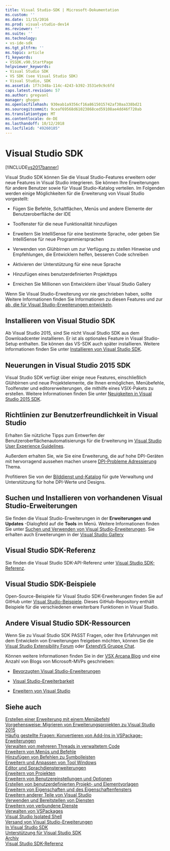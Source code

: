 ```yaml
---
title: Visual Studio-SDK | Microsoft-Dokumentation
ms.custom: ''
ms.date: 11/15/2016
ms.prod: visual-studio-dev14
ms.reviewer: ''
ms.suite: ''
ms.technology:
- vs-ide-sdk
ms.tgt_pltfrm: ''
ms.topic: article
f1_keywords:
- VSSDK.v90.StartPage
helpviewer_keywords:
- Visual Studio SDK
- VS SDK (see Visual Studio SDK)
- Visual Studio, SDK
ms.assetid: 1f7c348a-114c-4243-b392-3531e9c9c6fd
caps.latest.revision: 57
ms.author: gregvanl
manager: ghogen
ms.openlocfilehash: 930eab1a9356cf16a8615015742af30aa338bd21
ms.sourcegitcommit: 9ceaf69568d61023868ced59108ae4dd46f720ab
ms.translationtype: MT
ms.contentlocale: de-DE
ms.lasthandoff: 10/12/2018
ms.locfileid: "49260185"
---
```

# <a name="visual-studio-sdk"></a>Visual Studio SDK
[!INCLUDE[vs2017banner](../includes/vs2017banner.md)]

Visual Studio SDK können Sie die Visual Studio-Features erweitern oder neue Features in Visual Studio integrieren. Sie können Ihre Erweiterungen für andere Benutzer sowie für Visual Studio-Katalog verteilen. Im Folgenden werden einige Möglichkeiten für die Erweiterung von Visual Studio vorgestellt:  
  
-   Fügen Sie Befehle, Schaltflächen, Menüs und andere Elemente der Benutzeroberfläche der IDE  
  
-   Toolfenster für die neue Funktionalität hinzufügen  
  
-   Erweitern Sie IntelliSense für eine bestimmte Sprache, oder geben Sie IntelliSense für neue Programmiersprachen  
  
-   Verwenden von Glühbirnen um zur Verfügung zu stellen Hinweise und Empfehlungen, die Entwicklern helfen, besseren Code schreiben  
  
-   Aktivieren der Unterstützung für eine neue Sprache  
  
-   Hinzufügen eines benutzerdefinierten Projekttyps  
  
-   Erreichen Sie Millionen von Entwicklern über Visual Studio Gallery  
  
 Wenn Sie Visual Studio-Erweiterung vor nie geschrieben haben, sollte Weitere Informationen finden Sie Informationen zu diesen Features und zur [ab, die für Visual Studio-Erweiterungen entwickeln](../extensibility/starting-to-develop-visual-studio-extensions.md).  
  
## <a name="installing-the-visual-studio-sdk"></a>Installieren von Visual Studio SDK  
 Ab Visual Studio 2015, sind Sie nicht Visual Studio SDK aus dem Downloadcenter installieren. Er ist als optionales Feature in Visual Studio-Setup enthalten. Sie können das VS-SDK auch später installieren. Weitere Informationen finden Sie unter [Installieren von Visual Studio SDK](../extensibility/installing-the-visual-studio-sdk.md).  
  
## <a name="whats-new-in-the-visual-studio-2015-sdk"></a>Neuerungen in Visual Studio 2015 SDK  
 Visual Studio SDK verfügt über einige neue Features, einschließlich Glühbirnen und neue Projektelemente, die Ihnen ermöglichen, Menübefehle, Toolfenster und editorerweiterungen, die mithilfe eines VSIX-Pakets zu erstellen. Weitere Informationen finden Sie unter [Neuigkeiten in Visual Studio 2015 SDK](../extensibility/what-s-new-in-the-visual-studio-2015-sdk.md).  
  
## <a name="visual-studio-user-experience-guidelines"></a>Richtlinien zur Benutzerfreundlichkeit in Visual Studio  
 Erhalten Sie nützliche Tipps zum Entwerfen der Benutzeroberflächenautomatisierungs für die Erweiterung im [Visual Studio User Experience Guidelines](../extensibility/ux-guidelines/visual-studio-user-experience-guidelines.md).  
  
 Außerdem erhalten Sie, wie Sie eine Erweiterung, die auf hohe DPI-Geräten mit hervorragend aussehen machen unsere [DPI-Probleme Adressierung](../extensibility/addressing-dpi-issues2.md) Thema.  
  
 Profitieren Sie von der [Bilddienst und-Katalog](../extensibility/image-service-and-catalog.md) für gute Verwaltung und Unterstützung für hohe DPI-Werte und Designs.  
  
## <a name="finding-and-installing-existing-visual-studio-extensions"></a>Suchen und Installieren von vorhandenen Visual Studio-Erweiterungen  
 Sie finden die Visual Studio-Erweiterungen in der **Erweiterungen und Updates** -Dialogfeld auf die **Tools** im Menü. Weitere Informationen finden Sie unter [Suchen und Verwenden von Visual Studio-Erweiterungen](../ide/finding-and-using-visual-studio-extensions.md). Sie erhalten auch Erweiterungen in der [Visual Studio Gallery](https://visualstudiogallery.msdn.microsoft.com/)  
  
## <a name="visual-studio-sdk-reference"></a>Visual Studio SDK-Referenz  
 Sie finden die Visual Studio SDK-API-Referenz unter [Visual Studio SDK-Referenz](../extensibility/visual-studio-sdk-reference.md).  
  
## <a name="visual-studio-sdk-samples"></a>Visual Studio SDK-Beispiele  
 Open-Source-Beispiele für Visual Studio SDK-Erweiterungen finden Sie auf GitHub unter [Visual Studio-Beispiele](https://aka.ms/vs2015sdksamples). Dieses GitHub-Repository enthält Beispiele für die verschiedenen erweiterbare Funktionen in Visual Studio.  
  
## <a name="other-visual-studio-sdk-resources"></a>Andere Visual Studio SDK-Ressourcen  
 Wenn Sie zu Visual Studio SDK PASST Fragen, oder Ihre Erfahrungen mit dem Entwickeln von Erweiterungen freigeben möchten, können Sie die [Visual Studio Extensibility Forum](https://social.msdn.microsoft.com/Forums/vstudio/home?forum=vsx) oder [ExtendVS Gruppe Chat](https://gitter.im/Microsoft/extendvs).  
  
 Können weitere Informationen finden Sie in der [VSX Arcana Blog](http://blogs.msdn.com/b/vsx/) und eine Anzahl von Blogs von Microsoft-MVPs geschrieben:  
  
-   [Bevorzugten Visual Studio-Erweiterungen](http://geekswithblogs.net/sdorman/archive/2014/10/05/favorite-visual-studio-extensions.aspx)  
  
-   [Visual Studio-Erweiterbarkeit](http://www.visualstudioextensibility.com/overview/vs/)  
  
-   [Erweitern von Visual Studio](http://blog.slaks.net/2013-10-18/extending-visual-studio-part-1-getting-started/)  
  
## <a name="see-also"></a>Siehe auch  
 [Erstellen einer Erweiterung mit einem Menübefehl](../extensibility/creating-an-extension-with-a-menu-command.md)   
 [Vorgehensweise: Migrieren von Erweiterungsprojekten zu Visual Studio 2015](../extensibility/how-to-migrate-extensibility-projects-to-visual-studio-2015.md)   
 [Häufig gestellte Fragen: Konvertieren von Add-Ins in VSPackage-Erweiterungen](../extensibility/faq-converting-add-ins-to-vspackage-extensions.md)   
 [Verwalten von mehreren Threads in verwaltetem Code](../extensibility/managing-multiple-threads-in-managed-code.md)   
 [Erweitern von Menüs und Befehle](../extensibility/extending-menus-and-commands.md)   
 [Hinzufügen von Befehlen zu Symbolleisten](../extensibility/adding-commands-to-toolbars.md)   
 [Erweitern und Anpassen von Tool Windows](../extensibility/extending-and-customizing-tool-windows.md)   
 [Editor und Sprachdiensterweiterungen](../extensibility/editor-and-language-service-extensions.md)   
 [Erweitern von Projekten](../extensibility/extending-projects.md)   
 [Erweitern von Benutzereinstellungen und Optionen](../extensibility/extending-user-settings-and-options.md)   
 [Erstellen von benutzerdefinierten Projekt- und Elementvorlagen](../extensibility/creating-custom-project-and-item-templates.md)   
 [Erweitern von Eigenschaften und des Eigenschaftenfensters](../extensibility/extending-properties-and-the-property-window.md)   
 [Erweitern anderer Teile von Visual Studio](../extensibility/extending-other-parts-of-visual-studio.md)   
 [Verwenden und Bereitstellen von Diensten](../extensibility/using-and-providing-services.md)   
 [Erweitern von verbundene Dienste](../extensibility/extending-connected-services.md)   
 [Verwalten von VSPackages](../extensibility/managing-vspackages.md)   
 [Visual Studio Isolated Shell](../extensibility/visual-studio-isolated-shell.md)   
 [Versand von Visual Studio-Erweiterungen](../extensibility/shipping-visual-studio-extensions.md)   
 [In Visual Studio SDK](../extensibility/internals/inside-the-visual-studio-sdk.md)   
 [Unterstützung für Visual Studio SDK](../extensibility/support-for-the-visual-studio-sdk.md)   
 [Archiv](../extensibility/archive.md)   
 [Visual Studio SDK-Referenz](../extensibility/visual-studio-sdk-reference.md)

